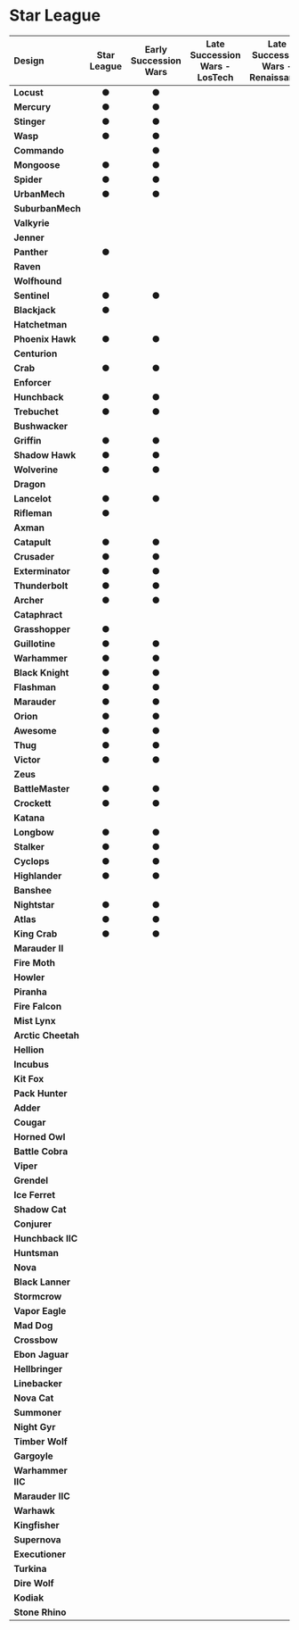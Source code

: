 # Star League

| Design | Star League | Early Succession Wars | Late Succession Wars - LosTech | Late Succession Wars - Renaissance | Clan Invasion | Civil War | Jihad | Early Republic | Late Republic | Dark Ages |
| :--- | :---: | :---: | :---: | :---: | :---: | :---: | :---: | :---: | :---: | :---: |
| **Locust** |  ●  |  ●  |     |     |  ●  |  ●  |     |     |     |     |
| **Mercury** |  ●  |  ●  |     |     |     |     |     |     |     |     |
| **Stinger** |  ●  |  ●  |     |     |  ●  |  ●  |     |     |     |     |
| **Wasp** |  ●  |  ●  |     |     |  ●  |  ●  |     |     |     |     |
| **Commando** |     |  ●  |     |     |     |     |     |     |     |     |
| **Mongoose** |  ●  |  ●  |     |     |  ●  |     |     |     |     |     |
| **Spider** |  ●  |  ●  |     |     |  ●  |  ●  |     |     |     |     |
| **UrbanMech** |  ●  |  ●  |     |     |  ●  |  ●  |     |     |     |     |
| **SuburbanMech** |     |     |     |     |     |     |     |     |     |     |
| **Valkyrie** |     |     |     |     |     |     |     |     |     |     |
| **Jenner** |     |     |     |     |  ●  |  ●  |     |     |     |     |
| **Panther** |  ●  |     |     |     |     |     |     |     |     |     |
| **Raven** |     |     |     |     |     |     |     |     |     |     |
| **Wolfhound** |     |     |     |     |     |     |     |     |     |     |
| **Sentinel** |  ●  |  ●  |     |     |     |     |     |     |     |     |
| **Blackjack** |  ●  |     |     |     |  ●  |  ●  |     |     |     |     |
| **Hatchetman** |     |     |     |     |     |     |     |     |     |     |
| **Phoenix Hawk** |  ●  |  ●  |     |     |  ●  |  ●  |     |     |     |     |
| **Centurion** |     |     |     |     |  ●  |     |     |     |     |     |
| **Crab** |  ●  |  ●  |     |     |  ●  |     |     |     |     |     |
| **Enforcer** |     |     |     |     |     |     |     |     |     |     |
| **Hunchback** |  ●  |  ●  |     |     |  ●  |  ●  |     |     |     |     |
| **Trebuchet** |  ●  |  ●  |     |     |  ●  |  ●  |     |     |     |     |
| **Bushwacker** |     |     |     |     |     |     |     |     |     |     |
| **Griffin** |  ●  |  ●  |     |     |  ●  |  ●  |     |     |     |     |
| **Shadow Hawk** |  ●  |  ●  |     |     |  ●  |  ●  |     |     |     |     |
| **Wolverine** |  ●  |  ●  |     |     |  ●  |  ●  |     |     |     |     |
| **Dragon** |     |     |     |     |     |     |     |     |     |     |
| **Lancelot** |  ●  |  ●  |     |     |     |     |     |     |     |     |
| **Rifleman** |  ●  |     |     |     |  ●  |  ●  |     |     |     |     |
| **Axman** |     |     |     |     |     |     |     |     |     |     |
| **Catapult** |  ●  |  ●  |     |     |  ●  |  ●  |     |     |     |     |
| **Crusader** |  ●  |  ●  |     |     |  ●  |  ●  |     |     |     |     |
| **Exterminator** |  ●  |  ●  |     |     |     |     |     |     |     |     |
| **Thunderbolt** |  ●  |  ●  |     |     |  ●  |  ●  |     |     |     |     |
| **Archer** |  ●  |  ●  |     |     |  ●  |  ●  |     |     |     |     |
| **Cataphract** |     |     |     |     |     |     |     |     |     |     |
| **Grasshopper** |  ●  |     |     |     |  ●  |  ●  |     |     |     |     |
| **Guillotine** |  ●  |  ●  |     |     |  ●  |  ●  |     |     |     |     |
| **Warhammer** |  ●  |  ●  |     |     |  ●  |  ●  |     |     |     |     |
| **Black Knight** |  ●  |  ●  |     |     |     |     |     |     |     |     |
| **Flashman** |  ●  |  ●  |     |     |     |     |     |     |     |     |
| **Marauder** |  ●  |  ●  |     |     |  ●  |  ●  |     |     |     |     |
| **Orion** |  ●  |  ●  |     |     |  ●  |  ●  |     |     |     |     |
| **Awesome** |  ●  |  ●  |     |     |  ●  |  ●  |     |     |     |     |
| **Thug** |  ●  |  ●  |     |     |  ●  |  ●  |     |     |     |     |
| **Victor** |  ●  |  ●  |     |     |  ●  |  ●  |     |     |     |     |
| **Zeus** |     |     |     |     |  ●  |  ●  |     |     |     |     |
| **BattleMaster** |  ●  |  ●  |     |     |  ●  |  ●  |     |     |     |     |
| **Crockett** |  ●  |  ●  |     |     |     |     |     |     |     |     |
| **Katana** |     |     |     |     |     |     |     |     |     |     |
| **Longbow** |  ●  |  ●  |     |     |  ●  |  ●  |     |     |     |     |
| **Stalker** |  ●  |  ●  |     |     |  ●  |  ●  |     |     |     |     |
| **Cyclops** |  ●  |  ●  |     |     |  ●  |  ●  |     |     |     |     |
| **Highlander** |  ●  |  ●  |     |     |     |     |     |     |     |     |
| **Banshee** |     |     |     |     |  ●  |  ●  |     |     |     |     |
| **Nightstar** |  ●  |  ●  |     |     |     |     |     |     |     |     |
| **Atlas** |  ●  |  ●  |     |     |  ●  |  ●  |     |     |     |     |
| **King Crab** |  ●  |  ●  |     |     |  ●  |  ●  |     |     |     |     |
| **Marauder II** |     |     |     |     |     |  ●  |     |     |     |     |
| **Fire Moth** |     |     |     |     |     |  ●  |     |     |     |     |
| **Howler** |     |     |     |     |     |     |     |     |     |     |
| **Piranha** |     |     |     |     |     |     |     |     |     |     |
| **Fire Falcon** |     |     |     |     |     |     |     |     |     |     |
| **Mist Lynx** |     |     |     |     |     |  ●  |     |     |     |     |
| **Arctic Cheetah** |     |     |     |     |     |  ●  |     |     |     |     |
| **Hellion** |     |     |     |     |     |     |     |     |     |     |
| **Incubus** |     |     |     |     |     |     |     |     |     |     |
| **Kit Fox** |     |     |     |     |     |     |     |     |     |     |
| **Pack Hunter** |     |     |     |     |     |     |     |     |     |     |
| **Adder** |     |     |     |     |     |  ●  |     |     |     |     |
| **Cougar** |     |     |     |     |     |     |     |     |     |     |
| **Horned Owl** |     |     |     |     |     |     |     |     |     |     |
| **Battle Cobra** |     |     |     |     |     |     |     |     |     |     |
| **Viper** |     |     |     |     |     |  ●  |     |     |     |     |
| **Grendel** |     |     |     |     |     |     |     |     |     |     |
| **Ice Ferret** |     |     |     |     |     |  ●  |     |     |     |     |
| **Shadow Cat** |     |     |     |     |     |     |     |     |     |     |
| **Conjurer** |     |     |     |     |     |     |     |     |     |     |
| **Hunchback IIC** |     |     |     |     |     |  ●  |     |     |     |     |
| **Huntsman** |     |     |     |     |     |     |     |     |     |     |
| **Nova** |     |     |     |     |     |  ●  |     |     |     |     |
| **Black Lanner** |     |     |     |     |     |     |     |     |     |     |
| **Stormcrow** |     |     |     |     |     |     |     |     |     |     |
| **Vapor Eagle** |     |     |     |     |     |     |     |     |     |     |
| **Mad Dog** |     |     |     |     |     |     |     |     |     |     |
| **Crossbow** |     |     |     |     |     |     |     |     |     |     |
| **Ebon Jaguar** |     |     |     |     |     |     |     |     |     |     |
| **Hellbringer** |     |     |     |     |     |  ●  |     |     |     |     |
| **Linebacker** |     |     |     |     |     |     |     |     |     |     |
| **Nova Cat** |     |     |     |     |     |     |     |     |     |     |
| **Summoner** |     |     |     |     |     |  ●  |     |     |     |     |
| **Night Gyr** |     |     |     |     |     |     |     |     |     |     |
| **Timber Wolf** |     |     |     |     |     |     |     |     |     |     |
| **Gargoyle** |     |     |     |     |     |  ●  |     |     |     |     |
| **Warhammer IIC** |     |     |     |     |     |     |     |     |     |     |
| **Marauder IIC** |     |     |     |     |     |     |     |     |     |     |
| **Warhawk** |     |     |     |     |     |  ●  |     |     |     |     |
| **Kingfisher** |     |     |     |     |     |  ●  |     |     |     |     |
| **Supernova** |     |     |     |     |     |     |     |     |     |     |
| **Executioner** |     |     |     |     |     |  ●  |     |     |     |     |
| **Turkina** |     |     |     |     |     |     |     |     |     |     |
| **Dire Wolf** |     |     |     |     |     |  ●  |     |     |     |     |
| **Kodiak** |     |     |     |     |     |     |     |     |     |     |
| **Stone Rhino** |     |     |     |     |     |     |     |     |     |     |

